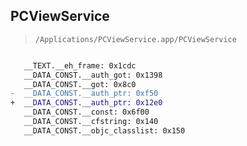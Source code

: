 ## PCViewService

> `/Applications/PCViewService.app/PCViewService`

```diff

   __TEXT.__eh_frame: 0x1cdc
   __DATA_CONST.__auth_got: 0x1398
   __DATA_CONST.__got: 0x8c0
-  __DATA_CONST.__auth_ptr: 0xf50
+  __DATA_CONST.__auth_ptr: 0x12e0
   __DATA_CONST.__const: 0x6f00
   __DATA_CONST.__cfstring: 0x140
   __DATA_CONST.__objc_classlist: 0x150

```
